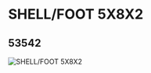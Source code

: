 # SHELL/FOOT 5X8X2
## 53542
![SHELL/FOOT 5X8X2](https://lc-www-live-s.legocdn.com/media/bricks/5/2/4280266.jpg)